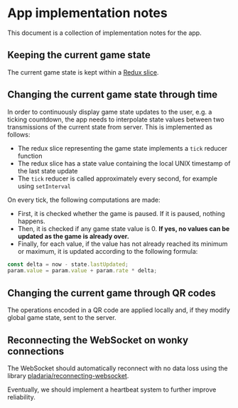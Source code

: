 # App implementation notes

This document is a collection of implementation notes for the app.

## Keeping the current game state

The current game state is kept within a [Redux slice](https://redux-toolkit.js.org/api/createSlice).

## Changing the current game state through time

In order to continuously display game state updates to the user, e.g. a ticking countdown, the app needs to interpolate state values between two transmissions of the current state from server. This is implemented as follows:

- The redux slice representing the game state implements a `tick` reducer function
- The redux slice has a state value containing the local UNIX timestamp of the last state update
- The `tick` reducer is called approximately every second, for example using `setInterval`

On every tick, the following computations are made:

- First, it is checked whether the game is paused. If it is paused, nothing happens.
- Then, it is checked if any game state value is 0. **If yes, no values can be updated as the game is already over.**
- Finally, for each value, if the value has not already reached its minimum or maximum, it is updated according to the following formula:

```javascript
const delta = now - state.lastUpdated;
param.value = param.value + param.rate * delta;
```

## Changing the current game through QR codes

The operations encoded in a QR code are applied locally and, if they modify global game state, sent to the server.

## Reconnecting the WebSocket on wonky connections

The WebSocket should automatically reconnect with no data loss using the library [pladaria/reconnecting-websocket](https://github.com/pladaria/reconnecting-websocket).

Eventually, we should implement a heartbeat system to further improve reliability.
